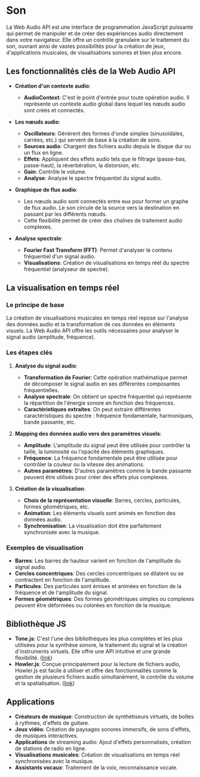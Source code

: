 # Son

La Web Audio API est une interface de programmation JavaScript puissante qui permet de manipuler et de créer des expériences audio directement dans votre navigateur. Elle offre un contrôle granulaire sur le traitement du son, ouvrant ainsi de vastes possibilités pour la création de jeux, d'applications musicales, de visualisations sonores et bien plus encore.

## Les fonctionnalités clés de la Web Audio API

- **Création d'un contexte audio**:

  - **AudioContext**: C'est le point d'entrée pour toute opération audio. Il représente un contexte audio global dans lequel les nœuds audio sont créés et connectés.

- **Les nœuds audio**:

  - **Oscillateurs**: Génèrent des formes d'onde simples (sinusoïdales, carrées, etc.) qui servent de base à la création de sons.
  - **Sources audio**: Chargent des fichiers audio depuis le disque dur ou un flux en ligne.
  - **Effets**: Appliquent des effets audio tels que le filtrage (passe-bas, passe-haut), la réverbération, la distorsion, etc.
  - **Gain**: Contrôle le volume.
  - **Analyse**: Analyse le spectre fréquentiel du signal audio.

- **Graphique de flux audio**:

  - Les nœuds audio sont connectés entre eux pour former un graphe de flux audio. Le son circule de la source vers la destination en passant par les différents nœuds.
  - Cette flexibilité permet de créer des chaînes de traitement audio complexes.

- **Analyse spectrale**:

  - **Fourier Fast Transform (FFT)**: Permet d'analyser le contenu fréquentiel d'un signal audio.
  - **Visualisations**: Création de visualisations en temps réel du spectre fréquentiel (analyseur de spectre).

## La visualisation en temps réel

### Le principe de base

La création de visualisations musicales en temps réel repose sur l'analyse des données audio et la transformation de ces données en éléments visuels. La Web Audio API offre les outils nécessaires pour analyser le signal audio (amplitude, fréquence).

### Les étapes clés

1. **Analyse du signal audio**:

   - **Transformation de Fourier**: Cette opération mathématique permet de décomposer le signal audio en ses différentes composantes fréquentielles.
   - **Analyse spectrale**: On obtient un spectre fréquentiel qui représente la répartition de l'énergie sonore en fonction des fréquences.
   - **Caractéristiques extraites**: On peut extraire différentes caractéristiques du spectre : fréquence fondamentale, harmoniques, bande passante, etc.

2. **Mapping des données audio vers des paramètres visuels**:

   - **Amplitude**: L'amplitude du signal peut être utilisée pour contrôler la taille, la luminosité ou l'opacité des éléments graphiques.
   - **Fréquence**: La fréquence fondamentale peut être utilisée pour contrôler la couleur ou la vitesse des animations.
   - **Autres paramètres**: D'autres paramètres comme la bande passante peuvent être utilisés pour créer des effets plus complexes.

3. **Création de la visualisation**:

   - **Choix de la représentation visuelle**: Barres, cercles, particules, formes géométriques, etc.
   - **Animation**: Les éléments visuels sont animés en fonction des données audio.
   - **Synchronisation**: La visualisation doit être parfaitement synchronisée avec la musique.

### Exemples de visualisation

- **Barres**: Les barres de hauteur varient en fonction de l'amplitude du signal audio.
- **Cercles concentriques**: Des cercles concentriques se dilatent ou se contractent en fonction de l'amplitude.
- **Particules**: Des particules sont émises et animées en fonction de la fréquence et de l'amplitude du signal.
- **Formes géométriques**: Des formes géométriques simples ou complexes peuvent être déformées ou colorées en fonction de la musique.

## Bibliothèque JS

- **Tone.js**: C'est l'une des bibliothèques les plus complètes et les plus utilisées pour la synthèse sonore, le traitement du signal et la création d'instruments virtuels. Elle offre une API intuitive et une grande flexibilité. ([link](****))
- **Howler.js**: Conçue principalement pour la lecture de fichiers audio, Howler.js est facile à utiliser et offre des fonctionnalités comme la gestion de plusieurs fichiers audio simultanément, le contrôle du volume et la spatialisation. ([link](https://howlerjs.com/))

## Applications

- **Créateurs de musique**: Construction de synthétiseurs virtuels, de boîtes à rythmes, d'effets de guitare.
- **Jeux vidéo**: Création de paysages sonores immersifs, de sons d'effets, de musiques interactives.
- **Applications** de streaming audio: Ajout d'effets personnalisés, création de stations de radio en ligne.
- **Visualisations musicales**: Création de visualisations en temps réel synchronisées avec la musique.
- **Assistants vocaux**: Traitement de la voix, reconnaissance vocale.
